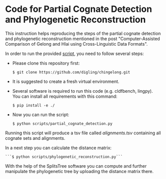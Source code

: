 # Code for Partial Cognate Detection and Phylogenetic Reconstruction

This instruction helps reproducing the steps of the partial cognate detection and phylogenetic reconstruction mentioned in the post "Computer-Assisted Comparison of Gelong and Hlai using Cross-Linguistic Data Formats".

In order to run the provided [script](https://github.com/digling/chingelong/blob/main/scripts/partial_cognate_detection.py), you need to follow several steps:
- Please clone this repository first:

	```$ git clone https://github.com/digling/chingelong.git```

- It is suggested to create a fresh virtual environment.
- Several software is required to run this code (e.g. cldfbench, lingpy). You can install all requirements with this command: 

	```$ pip install -e ./```

- Now you can run the script:

	```$ python scripts/partial_cognate_detection.py```

Running this script will produce a tsv file called *alignments.tsv* containing all cognate sets and alignments.

In a next step you can calculate the distance matrix:

	```$ python scripts/phylogenetic_reconstruction.py```
  
With the help of the SplitsTree software you can compute and further manipulate the phylogenetic tree by uploading the distance matrix there.

